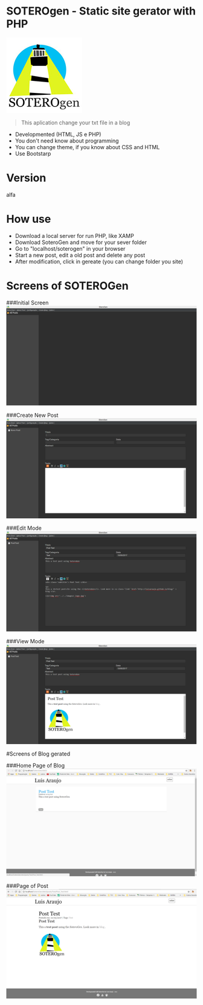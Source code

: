 SOTEROgen - Static site gerator with PHP 
=========================
![SOTEROgen](https://github.com/LuisAraujo/SoteroGen/blob/master/logo.jpg?raw=true)


> This aplication change your txt file in a blog 

* Developmented (HTML, JS e PHP)
* You don't need know about programming
* You can change theme, if you know about CSS and HTML
* Use Bootstarp

# Version

alfa

# How use

* Download a local server for run PHP, like XAMP
* Download SoteroGen and move for your sever folder
* Go to "localhost/soterogen" in your browser
* Start a new post, edit a old post and delete any post
* After modification, click in gereate (you can change folder you site)


# Screens of SOTEROGen

###Initial Screen
![SOTEROgen](https://raw.githubusercontent.com/LuisAraujo/SoteroGen/master/screen01.png)

###Create New Post
![SOTEROgen](https://raw.githubusercontent.com/LuisAraujo/SoteroGen/master/screen02.png)

###Edit Mode
![SOTEROgen](https://raw.githubusercontent.com/LuisAraujo/SoteroGen/master/screen03.png)

###View Mode
![SOTEROgen](https://raw.githubusercontent.com/LuisAraujo/SoteroGen/master/screen04.png)


#Screens of Blog gerated

###Home Page of Blog
![Blog gerated](https://raw.githubusercontent.com/LuisAraujo/SoteroGen/master/screen05.png)

###Page of Post
![Blog gerated](https://raw.githubusercontent.com/LuisAraujo/SoteroGen/master/screen06.png)





